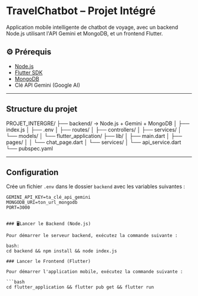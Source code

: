# TravelChatbot – Projet Intégré
Application mobile intelligente de chatbot de voyage, avec un backend Node.js utilisant l'API Gemini et MongoDB, et un frontend Flutter.
## ⚙️ Prérequis
- [Node.js](https://nodejs.org/)
- [Flutter SDK](https://docs.flutter.dev/get-started/install)
- [MongoDB](https://www.mongodb.com/)
- Clé API Gemini (Google AI)
---

## Structure du projet

PROJET_INTERGRE/
├── backend/ → Node.js + Gemini + MongoDB
│ ├── index.js
│ ├── .env
│ ├── routes/
│ ├── controllers/
│ ├── services/
│ └── models/
│
└── flutter_application/ 
├── lib/
│ ├── main.dart
│ ├── pages/
│ │ └── chat_page.dart
│ └── services/
│ └── api_service.dart
└── pubspec.yaml

---

## Configuration

Crée un fichier `.env` dans le dossier `backend` avec les variables suivantes :

```env
GEMINI_API_KEY=ta_clé_api_gemini
MONGODB_URI=ton_url_mongodb
PORT=3000


### 🖥Lancer le Backend (Node.js)

Pour démarrer le serveur backend, exécutez la commande suivante :

bash:
cd backend && npm install && node index.js

### Lancer le Frontend (Flutter)

Pour démarrer l'application mobile, exécutez la commande suivante :

```bash
cd flutter_application && flutter pub get && flutter run

